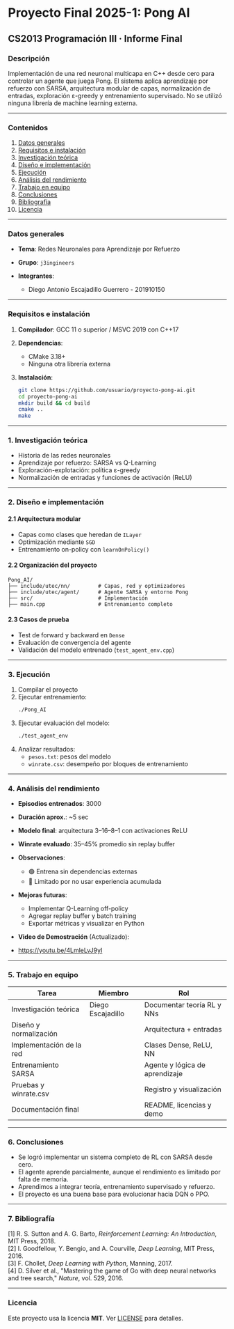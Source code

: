 # Proyecto Final 2025-1: Pong AI
## **CS2013 Programación III** · Informe Final

### **Descripción**

Implementación de una red neuronal multicapa en C++ desde cero para controlar un agente que juega Pong. El sistema aplica aprendizaje por refuerzo con SARSA, arquitectura modular de capas, normalización de entradas, exploración ε-greedy y entrenamiento supervisado. No se utilizó ninguna librería de machine learning externa.

---

### Contenidos

1. [Datos generales](#datos-generales)
2. [Requisitos e instalación](#requisitos-e-instalación)
3. [Investigación teórica](#1-investigación-teórica)
4. [Diseño e implementación](#2-diseño-e-implementación)
5. [Ejecución](#3-ejecución)
6. [Análisis del rendimiento](#4-análisis-del-rendimiento)
7. [Trabajo en equipo](#5-trabajo-en-equipo)
8. [Conclusiones](#6-conclusiones)
9. [Bibliografía](#7-bibliografía)
10. [Licencia](#licencia)

---

### Datos generales

* **Tema**: Redes Neuronales para Aprendizaje por Refuerzo
* **Grupo**: `j3ingineers`
* **Integrantes**:

    * Diego Antonio Escajadillo Guerrero - 201910150

---

### Requisitos e instalación

1. **Compilador**: GCC 11 o superior / MSVC 2019 con C++17
2. **Dependencias**:

    * CMake 3.18+
    * Ninguna otra librería externa

3. **Instalación**:

   ```bash
   git clone https://github.com/usuario/proyecto-pong-ai.git
   cd proyecto-pong-ai
   mkdir build && cd build
   cmake ..
   make
   ```

---

### 1. Investigación teórica

* Historia de las redes neuronales
* Aprendizaje por refuerzo: SARSA vs Q-Learning
* Exploración-explotación: política ε-greedy
* Normalización de entradas y funciones de activación (ReLU)

---

### 2. Diseño e implementación

#### 2.1 Arquitectura modular

* Capas como clases que heredan de `ILayer`
* Optimización mediante `SGD`
* Entrenamiento on-policy con `learnOnPolicy()`

#### 2.2 Organización del proyecto

```
Pong_AI/
├── include/utec/nn/         # Capas, red y optimizadores
├── include/utec/agent/      # Agente SARSA y entorno Pong
├── src/                     # Implementación
├── main.cpp                 # Entrenamiento completo
```

#### 2.3 Casos de prueba

* Test de forward y backward en `Dense`
* Evaluación de convergencia del agente
* Validación del modelo entrenado (`test_agent_env.cpp`)

---

### 3. Ejecución

1. Compilar el proyecto
2. Ejecutar entrenamiento:
   ```bash
   ./Pong_AI
   ```
3. Ejecutar evaluación del modelo:
   ```bash
   ./test_agent_env
   ```
4. Analizar resultados:
    * `pesos.txt`: pesos del modelo
    * `winrate.csv`: desempeño por bloques de entrenamiento

---

### 4. Análisis del rendimiento

* **Episodios entrenados**: 3000
* **Duración aprox.**: ~5 sec
* **Modelo final**: arquitectura 3–16–8–1 con activaciones ReLU
* **Winrate evaluado**: 35–45% promedio sin replay buffer
* **Observaciones**:
    * 🟢 Entrena sin dependencias externas
    * 🔴 Limitado por no usar experiencia acumulada
* **Mejoras futuras**:
    * Implementar Q-Learning off-policy
    * Agregar replay buffer y batch training
    * Exportar métricas y visualizar en Python

* **Video de Demostración** (Actualizado):
 * https://youtu.be/4LmleLvJ9yI
---

### 5. Trabajo en equipo

| Tarea                        | Miembro       | Rol                           |
|-----------------------------|----------------|--------------------------------|
| Investigación teórica       | Diego Escajadillo     | Documentar teoría RL y NNs     |
| Diseño y normalización      |                 | Arquitectura + entradas        |
| Implementación de la red    |                 | Clases Dense, ReLU, NN         |
| Entrenamiento SARSA         |                 | Agente y lógica de aprendizaje |
| Pruebas y winrate.csv       |                 | Registro y visualización       |
| Documentación final         |                    | README, licencias y demo       |

---

### 6. Conclusiones

* Se logró implementar un sistema completo de RL con SARSA desde cero.
* El agente aprende parcialmente, aunque el rendimiento es limitado por falta de memoria.
* Aprendimos a integrar teoría, entrenamiento supervisado y refuerzo.
* El proyecto es una buena base para evolucionar hacia DQN o PPO.

---

### 7. Bibliografía

[1] R. S. Sutton and A. G. Barto, *Reinforcement Learning: An Introduction*, MIT Press, 2018.  
[2] I. Goodfellow, Y. Bengio, and A. Courville, *Deep Learning*, MIT Press, 2016.  
[3] F. Chollet, *Deep Learning with Python*, Manning, 2017.  
[4] D. Silver et al., "Mastering the game of Go with deep neural networks and tree search," *Nature*, vol. 529, 2016.

---

### Licencia

Este proyecto usa la licencia **MIT**. Ver [LICENSE](LICENSE) para detalles.

